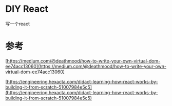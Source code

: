 # DIY React

写一个react

# 参考

[https://medium.com/@deathmood/how-to-write-your-own-virtual-dom-ee74acc13060](https://medium.com/@deathmood/how-to-write-your-own-virtual-dom-ee74acc13060)

[https://engineering.hexacta.com/didact-learning-how-react-works-by-building-it-from-scratch-51007984e5c5](https://engineering.hexacta.com/didact-learning-how-react-works-by-building-it-from-scratch-51007984e5c5)